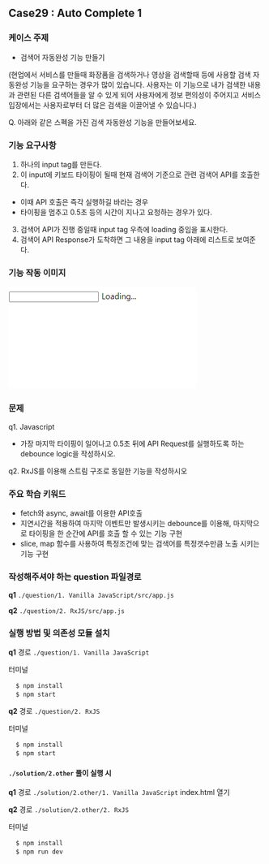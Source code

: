 ## Case29 : Auto Complete 1

### 케이스 주제
- 검색어 자동완성 기능 만들기

(현업에서 서비스를 만들때 화장품을 검색하거나 영상을 검색할때 등에 사용할 검색 자동완성 기능을 요구하는 경우가 많이 있습니다. 사용자는 이 기능으로 내가 검색한 내용과 관련된 다른 검색어들을 알 수 있게 되어 사용자에게 정보 편의성이 주어지고 서비스 입장에서는 사용자로부터 더 많은 검색을 이끌어낼 수 있습니다.)


Q. 아래와 같은 스펙을 가진 검색 자동완성 기능을 만들어보세요.


### 기능 요구사항

1. 하나의 input tag를 만든다.
2. 이 input에 키보드 타이핑이 될때 현재 검색어 기준으로 관련 검색어 API를 호출한다.
- 이때 API 호출은 즉각 실행하길 바라는 경우
- 타이핑을 멈추고 0.5초 등의 시간이 지나고 요청하는 경우가 있다.
3. 검색어 API가 진행 중일때 input tag 우측에 loading 중임을 표시한다.
4. 검색어 API Response가 도착하면 그 내용을 input tag 아래에 리스트로 보여준다.


### 기능 작동 이미지
![example_image](./example.gif)


### 문제
q1. Javascript
- 가장 마지막 타이핑이 일어나고 0.5초 뒤에 API Request를 실행하도록 하는 debounce logic을 작성하시오.

q2. RxJS를 이용해 스트림 구조로 동일한 기능을 작성하시오

### 주요 학습 키워드 
- fetch와 async, await를 이용한 API호출
- 지연시간을 적용하여 마지막 이벤트만 발생시키는 debounce를 이용해, 
  마지막으로 타이핑을 한 순간에 API를 호출 할 수 있는 기능 구현 
- slice, map 함수를 사용하여 특정조건에 맞는 검색어를 특정갯수만큼 노출 시키는 기능 구현 


### 작성해주셔야 하는 question 파일경로
**q1**
`./question/1. Vanilla JavaScript/src/app.js`

**q2**
`./question/2. RxJS/src/app.js`


### 실행 방법 및 의존성 모듈 설치
**q1**
경로
`./question/1. Vanilla JavaScript`

터미널
```bash
  $ npm install
  $ npm start
```

**q2**
경로
`./question/2. RxJS`

터미널
```bash
  $ npm install
  $ npm start
```


#### `./solution/2.other` 풀이 실행 시
**q1**
경로
`./solution/2.other/1. Vanilla JavaScript`
index.html 열기

**q2**
경로
`./solution/2.other/2. RxJS`

터미널
```bash
  $ npm install
  $ npm run dev
```


